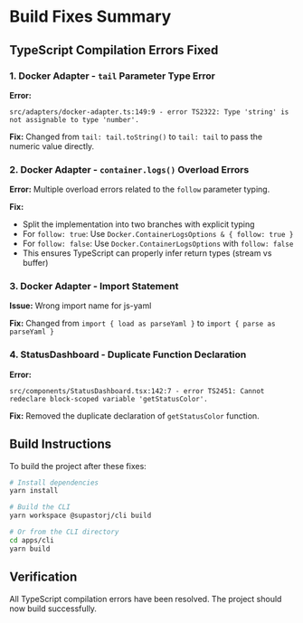 # Build Fixes Summary

## TypeScript Compilation Errors Fixed

### 1. Docker Adapter - `tail` Parameter Type Error
**Error:** 
```
src/adapters/docker-adapter.ts:149:9 - error TS2322: Type 'string' is not assignable to type 'number'.
```

**Fix:** Changed from `tail: tail.toString()` to `tail: tail` to pass the numeric value directly.

### 2. Docker Adapter - `container.logs()` Overload Errors
**Error:** Multiple overload errors related to the `follow` parameter typing.

**Fix:** 
- Split the implementation into two branches with explicit typing
- For `follow: true`: Use `Docker.ContainerLogsOptions & { follow: true }`
- For `follow: false`: Use `Docker.ContainerLogsOptions` with `follow: false`
- This ensures TypeScript can properly infer return types (stream vs buffer)

### 3. Docker Adapter - Import Statement
**Issue:** Wrong import name for js-yaml

**Fix:** Changed from `import { load as parseYaml }` to `import { parse as parseYaml }`

### 4. StatusDashboard - Duplicate Function Declaration
**Error:** 
```
src/components/StatusDashboard.tsx:142:7 - error TS2451: Cannot redeclare block-scoped variable 'getStatusColor'.
```

**Fix:** Removed the duplicate declaration of `getStatusColor` function.

## Build Instructions

To build the project after these fixes:

```bash
# Install dependencies
yarn install

# Build the CLI
yarn workspace @supastorj/cli build

# Or from the CLI directory
cd apps/cli
yarn build
```

## Verification

All TypeScript compilation errors have been resolved. The project should now build successfully.